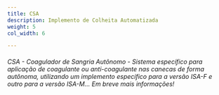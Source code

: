 ```yaml
---
title: CSA
description: Implemento de Colheita Automatizada
weight: 5
col_width: 6

---
```

###### CSA - Coagulador de Sangria Autônomo - Sistema específico para aplicação de coagulante ou anti-coagulante nas canecas de forma autônoma, utilizando um implemento específico para a versão ISA-F e outro para a versão ISA-M... Em breve mais informações!